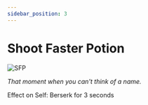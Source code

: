 ```yaml
---
sidebar_position: 3
---
```


# Shoot Faster Potion

![SFP](https://vwiki.valorserver.com/api/item/picture/shoot%20faster%20potion)

<i>That moment when you can't think of a name.</i>

Effect on Self: Berserk for 3 seconds
